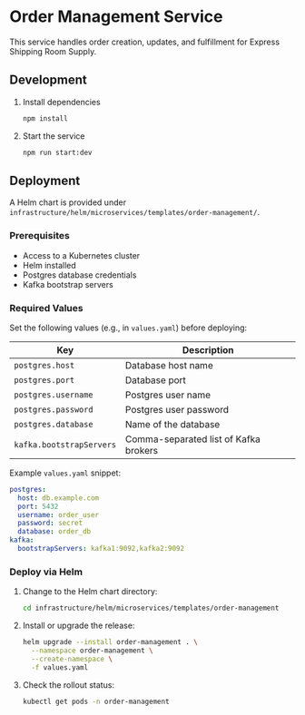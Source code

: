 # Order Management Service

This service handles order creation, updates, and fulfillment for Express Shipping Room Supply.

## Development

1. Install dependencies
    ```bash
    npm install
    ```
2. Start the service
    ```bash
    npm run start:dev
    ```

## Deployment

A Helm chart is provided under `infrastructure/helm/microservices/templates/order-management/`.

### Prerequisites

- Access to a Kubernetes cluster
- Helm installed
- Postgres database credentials
- Kafka bootstrap servers

### Required Values

Set the following values (e.g., in `values.yaml`) before deploying:

| Key | Description |
|-----|-------------|
| `postgres.host` | Database host name |
| `postgres.port` | Database port |
| `postgres.username` | Postgres user name |
| `postgres.password` | Postgres user password |
| `postgres.database` | Name of the database |
| `kafka.bootstrapServers` | Comma-separated list of Kafka brokers |

Example `values.yaml` snippet:
```yaml
postgres:
  host: db.example.com
  port: 5432
  username: order_user
  password: secret
  database: order_db
kafka:
  bootstrapServers: kafka1:9092,kafka2:9092
```

### Deploy via Helm

1. Change to the Helm chart directory:
    ```bash
    cd infrastructure/helm/microservices/templates/order-management
    ```
2. Install or upgrade the release:
    ```bash
    helm upgrade --install order-management . \
      --namespace order-management \
      --create-namespace \
      -f values.yaml
    ```
3. Check the rollout status:
    ```bash
    kubectl get pods -n order-management
    ```
